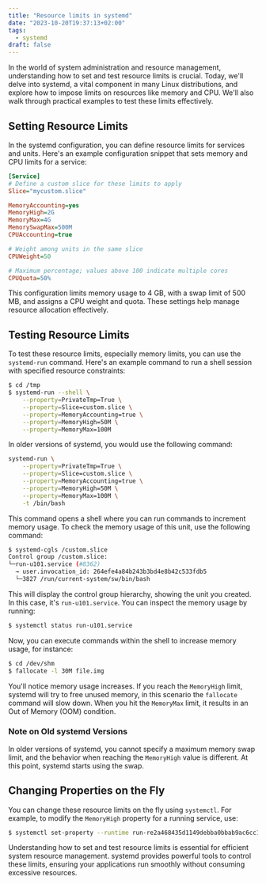 ```yaml
---
title: "Resource limits in systemd"
date: "2023-10-20T19:37:13+02:00"
tags:
  - systemd
draft: false
---
```


In the world of system administration and resource management, understanding how to set and test resource limits is crucial. Today, we'll delve into systemd, a vital component in many Linux distributions, and explore how to impose limits on resources like memory and CPU. We'll also walk through practical examples to test these limits effectively.

## Setting Resource Limits

In the systemd configuration, you can define resource limits for services and units. Here's an example configuration snippet that sets memory and CPU limits for a service:

```ini
[Service]
# Define a custom slice for these limits to apply
Slice="mycustom.slice"

MemoryAccounting=yes
MemoryHigh=2G
MemoryMax=4G
MemorySwapMax=500M
CPUAccounting=true

# Weight among units in the same slice
CPUWeight=50

# Maximum percentage; values above 100 indicate multiple cores
CPUQuota=50%
```

This configuration limits memory usage to 4 GB, with a swap limit of 500 MB, and assigns a CPU weight and quota. These settings help manage resource allocation effectively.

## Testing Resource Limits

To test these resource limits, especially memory limits, you can use the `systemd-run` command. Here's an example command to run a shell session with specified resource constraints:

```sh
$ cd /tmp
$ systemd-run --shell \
    --property=PrivateTmp=True \
    --property=Slice=custom.slice \
    --property=MemoryAccounting=true \
    --property=MemoryHigh=50M \
    --property=MemoryMax=100M
```

In older versions of systemd, you would use the following command:

```sh
systemd-run \
    --property=PrivateTmp=True \
    --property=Slice=custom.slice \
    --property=MemoryAccounting=true \
    --property=MemoryHigh=50M \
    --property=MemoryMax=100M \
    -t /bin/bash
```

This command opens a shell where you can run commands to increment memory usage. To check the memory usage of this unit, use the following command:

```sh
$ systemd-cgls /custom.slice
Control group /custom.slice:
└─run-u101.service (#8362)
  → user.invocation_id: 264efe4a84b243b3bd4e8b42c533fdb5
  └─3827 /run/current-system/sw/bin/bash
```

This will display the control group hierarchy, showing the unit you created. In this case, it's `run-u101.service`. You can inspect the memory usage by running:

```sh
$ systemctl status run-u101.service
```

Now, you can execute commands within the shell to increase memory usage, for instance:

```sh
$ cd /dev/shm
$ fallocate -l 30M file.img
```

You'll notice memory usage increases. If you reach the `MemoryHigh` limit, systemd will try to free unused memory, in this scenario the `fallocate` command will slow down. When you hit the `MemoryMax` limit, it results in an Out of Memory (OOM) condition.

### Note on Old systemd Versions

In older versions of systemd, you cannot specify a maximum memory swap limit, and the behavior when reaching the `MemoryHigh` value is different. At this point, systemd starts using the swap.

## Changing Properties on the Fly

You can change these resource limits on the fly using `systemctl`. For example, to modify the `MemoryHigh` property for a running service, use:

```sh
$ systemctl set-property --runtime run-re2a468435d1149debba0bbab9ac6cc1f.service MemoryHigh=69M
```

Understanding how to set and test resource limits is essential for efficient system resource management. systemd provides powerful tools to control these limits, ensuring your applications run smoothly without consuming excessive resources.
